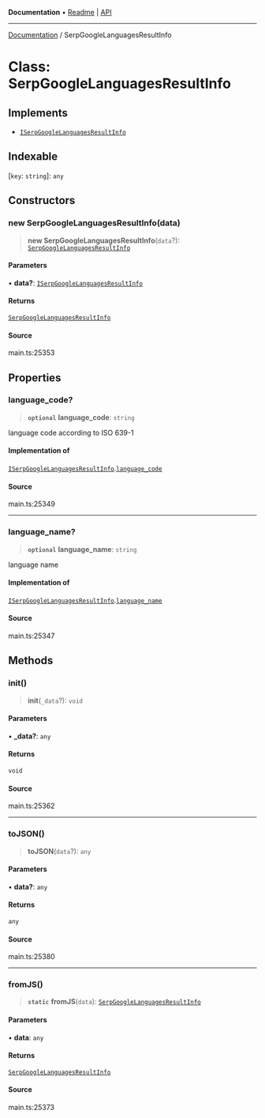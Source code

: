 **Documentation** • [Readme](../README.md) \| [API](../globals.md)

***

[Documentation](../README.md) / SerpGoogleLanguagesResultInfo

# Class: SerpGoogleLanguagesResultInfo

## Implements

- [`ISerpGoogleLanguagesResultInfo`](../interfaces/ISerpGoogleLanguagesResultInfo.md)

## Indexable

 \[`key`: `string`\]: `any`

## Constructors

### new SerpGoogleLanguagesResultInfo(data)

> **new SerpGoogleLanguagesResultInfo**(`data`?): [`SerpGoogleLanguagesResultInfo`](SerpGoogleLanguagesResultInfo.md)

#### Parameters

• **data?**: [`ISerpGoogleLanguagesResultInfo`](../interfaces/ISerpGoogleLanguagesResultInfo.md)

#### Returns

[`SerpGoogleLanguagesResultInfo`](SerpGoogleLanguagesResultInfo.md)

#### Source

main.ts:25353

## Properties

### language\_code?

> **`optional`** **language\_code**: `string`

language code according to ISO 639-1

#### Implementation of

[`ISerpGoogleLanguagesResultInfo`](../interfaces/ISerpGoogleLanguagesResultInfo.md).[`language_code`](../interfaces/ISerpGoogleLanguagesResultInfo.md#language_code)

#### Source

main.ts:25349

***

### language\_name?

> **`optional`** **language\_name**: `string`

language name

#### Implementation of

[`ISerpGoogleLanguagesResultInfo`](../interfaces/ISerpGoogleLanguagesResultInfo.md).[`language_name`](../interfaces/ISerpGoogleLanguagesResultInfo.md#language_name)

#### Source

main.ts:25347

## Methods

### init()

> **init**(`_data`?): `void`

#### Parameters

• **\_data?**: `any`

#### Returns

`void`

#### Source

main.ts:25362

***

### toJSON()

> **toJSON**(`data`?): `any`

#### Parameters

• **data?**: `any`

#### Returns

`any`

#### Source

main.ts:25380

***

### fromJS()

> **`static`** **fromJS**(`data`): [`SerpGoogleLanguagesResultInfo`](SerpGoogleLanguagesResultInfo.md)

#### Parameters

• **data**: `any`

#### Returns

[`SerpGoogleLanguagesResultInfo`](SerpGoogleLanguagesResultInfo.md)

#### Source

main.ts:25373
